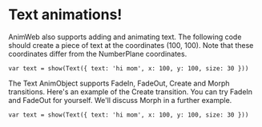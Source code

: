 # Text animations!

AnimWeb also supports adding and animating text. The following code should create a piece of text at the coordinates (100, 100).
Note that these coordinates differ from the NumberPlane coordinates.

```
var text = show(Text({ text: 'hi mom', x: 100, y: 100, size: 30 }))
```

The Text AnimObject supports FadeIn, FadeOut, Create and Morph transitions. Here's an example of the Create transition. You can try FadeIn and FadeOut for yourself. We'll discuss Morph in a further example.

```
var text = show(Text({ text: 'hi mom', x: 100, y: 100, size: 30 }))
```
